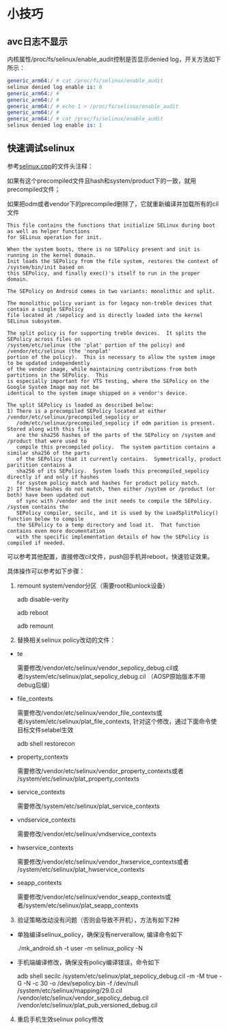 



































# 小技巧

## avc日志不显示

内核属性/proc/fs/selinux/enable_audit控制是否显示denied log，开关方法如下所示：

```s
generic_arm64:/ # cat /proc/fs/selinux/enable_audit
selinux denied log enable is: 0
generic_arm64:/ #
generic_arm64:/ #
generic_arm64:/ # echo 1 > /proc/fs/selinux/enable_audit
generic_arm64:/ #
generic_arm64:/ # cat /proc/fs/selinux/enable_audit
selinux denied log enable is: 1
```



## 快速调试selinux

参考[selinux.cpp](http://www.aospxref.com/android-10.0.0_r2/xref/system/core/init/selinux.cpp)的文件头注释：

如果有这个precompiled文件且hash和system/product下的一致，就用precompiled文件； 

如果把odm或者vendor下的precompiled删除了，它就重新编译并加载所有的cil文件

```
This file contains the functions that initialize SELinux during boot as well as helper functions
for SELinux operation for init.

When the system boots, there is no SEPolicy present and init is running in the kernel domain.
Init loads the SEPolicy from the file system, restores the context of /system/bin/init based on
this SEPolicy, and finally exec()'s itself to run in the proper domain.

The SEPolicy on Android comes in two variants: monolithic and split.

The monolithic policy variant is for legacy non-treble devices that contain a single SEPolicy
file located at /sepolicy and is directly loaded into the kernel SELinux subsystem.

The split policy is for supporting treble devices.  It splits the SEPolicy across files on
/system/etc/selinux (the 'plat' portion of the policy) and /vendor/etc/selinux (the 'nonplat'
portion of the policy).  This is necessary to allow the system image to be updated independently
of the vendor image, while maintaining contributions from both partitions in the SEPolicy.  This
is especially important for VTS testing, where the SEPolicy on the Google System Image may not be
identical to the system image shipped on a vendor's device.

The split SEPolicy is loaded as described below:
1) There is a precompiled SEPolicy located at either /vendor/etc/selinux/precompiled_sepolicy or
   /odm/etc/selinux/precompiled_sepolicy if odm parition is present.  Stored along with this file
   are the sha256 hashes of the parts of the SEPolicy on /system and /product that were used to
   compile this precompiled policy.  The system partition contains a similar sha256 of the parts
   of the SEPolicy that it currently contains.  Symmetrically, product paritition contains a
   sha256 of its SEPolicy.  System loads this precompiled_sepolicy directly if and only if hashes
   for system policy match and hashes for product policy match.
2) If these hashes do not match, then either /system or /product (or both) have been updated out
   of sync with /vendor and the init needs to compile the SEPolicy.  /system contains the
   SEPolicy compiler, secilc, and it is used by the LoadSplitPolicy() function below to compile
   the SEPolicy to a temp directory and load it.  That function contains even more documentation
   with the specific implementation details of how the SEPolicy is compiled if needed.
```

可以参考其他配置，直接修改cil文件，push回手机并reboot，快速验证效果。



具体操作可以参考如下步骤：

1. remount system/vendor分区（需要root和unlock设备）

   adb disable-verity

   adb reboot

   adb remount



2. 替换相关selinux policy改动的文件：

  - te

    需要修改/vendor/etc/selinux/vendor_sepolicy_debug.cil或者/system/etc/selinux/plat_sepolicy_debug.cil （AOSP原始版本不带debug后缀）

- file_contexts

  需要修改/vendor/etc/selinux/vendor_file_contexts或者/system/etc/selinux/plat_file_contexts, 针对这个修改，通过下面命令使目标文件selabel生效

  adb shell restorecon

- property_contexts

  需要修改/vendor/etc/selinux/vendor_property_contexts或者 /system/etc/selinux/plat_property_contexts

- service_contexts

  需要修改/system/etc/selinux/plat_service_contexts

- vndservice_contexts

  需要修改/vendor/etc/selinux/vndservice_contexts

- hwservice_contexts

  需要修改/vendor/etc/selinux/vendor_hwservice_contexts或者 /system/etc/selinux/plat_hwservice_contexts

- seapp_contexts

  需要修改/vendor/etc/selinux/vendor_seapp_contexts或者/system/etc/selinux/plat_seapp_contexts



3. 验证策略改动没有问题（否则会导致不开机），方法有如下2种

- 单独编译selinux_policy，确保没有nerverallow, 编译命令如下

  ./mk_android.sh -t user -m selinux_policy -N

- 手机端编译修改，确保没有policy编译错误，命令如下

  adb shell secilc /system/etc/selinux/plat_sepolicy_debug.cil -m -M true -G -N -c 30 -o /dev/sepolicy.bin -f /dev/null /system/etc/selinux/mapping/29.0.cil  /vendor/etc/selinux/vendor_sepolicy_debug.cil  /vendor/etc/selinux/plat_pub_versioned_debug.cil

 

4. 重启手机生效selinux policy修改







